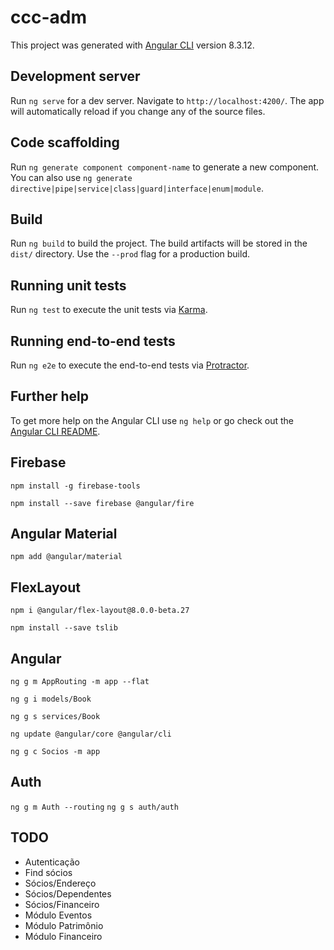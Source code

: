# ccc-adm

This project was generated with [Angular CLI](https://github.com/angular/angular-cli) version 8.3.12.

## Development server

Run `ng serve` for a dev server. Navigate to `http://localhost:4200/`. The app will automatically reload if you change any of the source files.

## Code scaffolding

Run `ng generate component component-name` to generate a new component. You can also use `ng generate directive|pipe|service|class|guard|interface|enum|module`.

## Build

Run `ng build` to build the project. The build artifacts will be stored in the `dist/` directory. Use the `--prod` flag for a production build.

## Running unit tests

Run `ng test` to execute the unit tests via [Karma](https://karma-runner.github.io).

## Running end-to-end tests

Run `ng e2e` to execute the end-to-end tests via [Protractor](http://www.protractortest.org/).

## Further help

To get more help on the Angular CLI use `ng help` or go check out the [Angular CLI README](https://github.com/angular/angular-cli/blob/master/README.md).

## Firebase

`npm install -g firebase-tools`

`npm install --save firebase @angular/fire`

## Angular Material

`npm add @angular/material`

## FlexLayout

`npm i @angular/flex-layout@8.0.0-beta.27`

`npm install --save tslib`

## Angular

`ng g m AppRouting -m app --flat` 

`ng g i models/Book`

`ng g s services/Book`

`ng update @angular/core @angular/cli`

`ng g c Socios -m app`

## Auth

`ng g m Auth --routing`
`ng g s auth/auth`

## TODO

* Autenticação
* Find sócios
* Sócios/Endereço
* Sócios/Dependentes
* Sócios/Financeiro
* Módulo Eventos
* Módulo Patrimônio
* Módulo Financeiro
